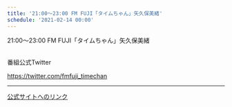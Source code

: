 ```yaml
---
title: '21:00～23:00 FM FUJI「タイムちゃん」矢久保美緒'
schedule: '2021-02-14 00:00'
---
```


<div id="detailBody"> <p>  21:00～23:00 FM FUJI「タイムちゃん」矢久保美緒 </p> <p>  <br/>  番組公式Twitter </p> <p>  <a href="https://twitter.com/fmfuji_timechan" target="_blank">   https://twitter.com/fmfuji_timechan  </a> </p></div>

---
[公式サイトへのリンク]('http://www.nogizaka46.com/schedule/2021/12/063411.php?member=mio-yakubo&category=&monthly=202112')